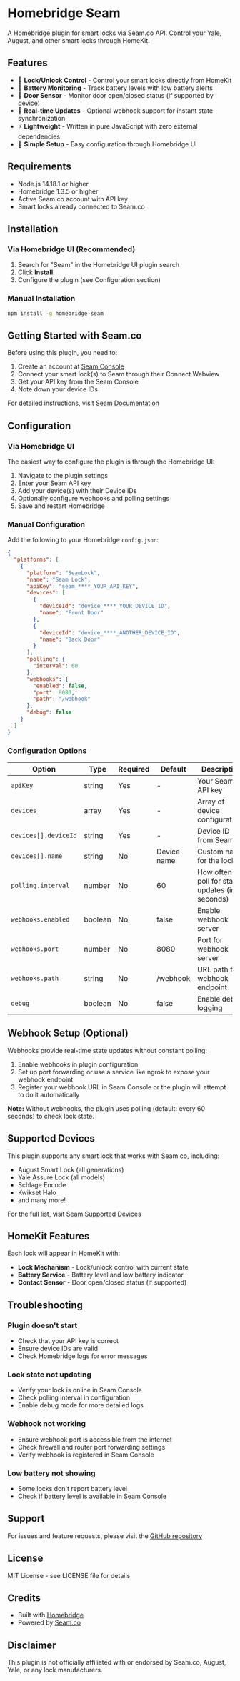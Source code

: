 # Homebridge Seam

A Homebridge plugin for smart locks via Seam.co API. Control your Yale, August, and other smart locks through HomeKit.

## Features

- 🔐 **Lock/Unlock Control** - Control your smart locks directly from HomeKit
- 🔋 **Battery Monitoring** - Track battery levels with low battery alerts
- 🚪 **Door Sensor** - Monitor door open/closed status (if supported by device)
- 🔄 **Real-time Updates** - Optional webhook support for instant state synchronization
- ⚡ **Lightweight** - Written in pure JavaScript with zero external dependencies
- 🎯 **Simple Setup** - Easy configuration through Homebridge UI

## Requirements

- Node.js 14.18.1 or higher
- Homebridge 1.3.5 or higher
- Active Seam.co account with API key
- Smart locks already connected to Seam.co

## Installation

### Via Homebridge UI (Recommended)

1. Search for "Seam" in the Homebridge UI plugin search
2. Click **Install**
3. Configure the plugin (see Configuration section)

### Manual Installation

```bash
npm install -g homebridge-seam
```

## Getting Started with Seam.co

Before using this plugin, you need to:

1. Create an account at [Seam Console](https://console.seam.co)
2. Connect your smart lock(s) to Seam through their Connect Webview
3. Get your API key from the Seam Console
4. Note down your device IDs

For detailed instructions, visit [Seam Documentation](https://docs.seam.co/latest/)

## Configuration

### Via Homebridge UI

The easiest way to configure the plugin is through the Homebridge UI:

1. Navigate to the plugin settings
2. Enter your Seam API key
3. Add your device(s) with their Device IDs
4. Optionally configure webhooks and polling settings
5. Save and restart Homebridge

### Manual Configuration

Add the following to your Homebridge `config.json`:

```json
{
  "platforms": [
    {
      "platform": "SeamLock",
      "name": "Seam Lock",
      "apiKey": "seam_****_YOUR_API_KEY",
      "devices": [
        {
          "deviceId": "device_****_YOUR_DEVICE_ID",
          "name": "Front Door"
        },
        {
          "deviceId": "device_****_ANOTHER_DEVICE_ID",
          "name": "Back Door"
        }
      ],
      "polling": {
        "interval": 60
      },
      "webhooks": {
        "enabled": false,
        "port": 8080,
        "path": "/webhook"
      },
      "debug": false
    }
  ]
}
```

### Configuration Options

| Option | Type | Required | Default | Description |
|--------|------|----------|---------|-------------|
| `apiKey` | string | Yes | - | Your Seam.co API key |
| `devices` | array | Yes | - | Array of device configurations |
| `devices[].deviceId` | string | Yes | - | Device ID from Seam.co |
| `devices[].name` | string | No | Device name | Custom name for the lock |
| `polling.interval` | number | No | 60 | How often to poll for state updates (in seconds) |
| `webhooks.enabled` | boolean | No | false | Enable webhook server |
| `webhooks.port` | number | No | 8080 | Port for webhook server |
| `webhooks.path` | string | No | /webhook | URL path for webhook endpoint |
| `debug` | boolean | No | false | Enable debug logging |

## Webhook Setup (Optional)

Webhooks provide real-time state updates without constant polling:

1. Enable webhooks in plugin configuration
2. Set up port forwarding or use a service like ngrok to expose your webhook endpoint
3. Register your webhook URL in Seam Console or the plugin will attempt to do it automatically

**Note:** Without webhooks, the plugin uses polling (default: every 60 seconds) to check lock state.

## Supported Devices

This plugin supports any smart lock that works with Seam.co, including:

- August Smart Lock (all generations)
- Yale Assure Lock (all models)
- Schlage Encode
- Kwikset Halo
- and many more!

For the full list, visit [Seam Supported Devices](https://docs.seam.co/latest/)

## HomeKit Features

Each lock will appear in HomeKit with:

- **Lock Mechanism** - Lock/unlock control with current state
- **Battery Service** - Battery level and low battery indicator
- **Contact Sensor** - Door open/closed status (if supported)

## Troubleshooting

### Plugin doesn't start

- Check that your API key is correct
- Ensure device IDs are valid
- Check Homebridge logs for error messages

### Lock state not updating

- Verify your lock is online in Seam Console
- Check polling interval in configuration
- Enable debug mode for more detailed logs

### Webhook not working

- Ensure webhook port is accessible from the internet
- Check firewall and router port forwarding settings
- Verify webhook is registered in Seam Console

### Low battery not showing

- Some locks don't report battery level
- Check if battery level is available in Seam Console

## Support

For issues and feature requests, please visit the [GitHub repository](https://github.com/350d/homebridge-seam/issues)

## License

MIT License - see LICENSE file for details

## Credits

- Built with [Homebridge](https://homebridge.io/)
- Powered by [Seam.co](https://www.seam.co/)

## Disclaimer

This plugin is not officially affiliated with or endorsed by Seam.co, August, Yale, or any lock manufacturers.
